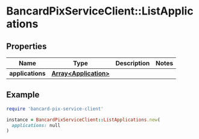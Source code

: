 # BancardPixServiceClient::ListApplications

## Properties

| Name | Type | Description | Notes |
| ---- | ---- | ----------- | ----- |
| **applications** | [**Array&lt;Application&gt;**](Application.md) |  |  |

## Example

```ruby
require 'bancard-pix-service-client'

instance = BancardPixServiceClient::ListApplications.new(
  applications: null
)
```

